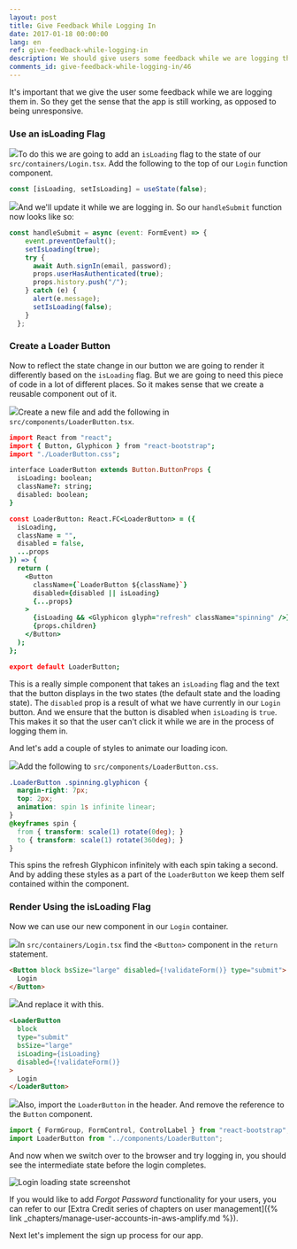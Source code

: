 ```yaml
---
layout: post
title: Give Feedback While Logging In
date: 2017-01-18 00:00:00
lang: en
ref: give-feedback-while-logging-in
description: We should give users some feedback while we are logging them in to our React.js app. To do so we are going to create a component that animates a Glyphicon refresh icon inside a React-Bootstrap Button component. We’ll do the animation while the log in call is in progress.
comments_id: give-feedback-while-logging-in/46
---
```


It's important that we give the user some feedback while we are logging them in. So they get the sense that the app is still working, as opposed to being unresponsive.

### Use an isLoading Flag

<img class="code-marker" src="/assets/s.png" />To do this we are going to add an `isLoading` flag to the state of our `src/containers/Login.tsx`. Add the following to the top of our `Login` function component.

``` javascript
const [isLoading, setIsLoading] = useState(false);
```

<img class="code-marker" src="/assets/s.png" />And we'll update it while we are logging in. So our `handleSubmit` function now looks like so:

``` javascript
const handleSubmit = async (event: FormEvent) => {
    event.preventDefault();
    setIsLoading(true);
    try {
      await Auth.signIn(email, password);
      props.userHasAuthenticated(true);
      props.history.push("/");
    } catch (e) {
      alert(e.message);
      setIsLoading(false);
    }
  };
```

### Create a Loader Button

Now to reflect the state change in our button we are going to render it differently based on the `isLoading` flag. But we are going to need this piece of code in a lot of different places. So it makes sense that we create a reusable component out of it.

<img class="code-marker" src="/assets/s.png" />Create a new file and add the following in `src/components/LoaderButton.tsx`.

``` coffee
import React from "react";
import { Button, Glyphicon } from "react-bootstrap";
import "./LoaderButton.css";

interface LoaderButton extends Button.ButtonProps {
  isLoading: boolean;
  className?: string;
  disabled: boolean;
}

const LoaderButton: React.FC<LoaderButton> = ({
  isLoading,
  className = "",
  disabled = false,
  ...props
}) => {
  return (
    <Button
      className={`LoaderButton ${className}`}
      disabled={disabled || isLoading}
      {...props}
    >
      {isLoading && <Glyphicon glyph="refresh" className="spinning" />}
      {props.children}
    </Button>
  );
};

export default LoaderButton;
```

This is a really simple component that takes an `isLoading` flag and the text that the button displays in the two states (the default state and the loading state). The `disabled` prop is a result of what we have currently in our `Login` button. And we ensure that the button is disabled when `isLoading` is `true`. This makes it so that the user can't click it while we are in the process of logging them in.

And let's add a couple of styles to animate our loading icon.

<img class="code-marker" src="/assets/s.png" />Add the following to `src/components/LoaderButton.css`.

``` css
.LoaderButton .spinning.glyphicon {
  margin-right: 7px;
  top: 2px;
  animation: spin 1s infinite linear;
}
@keyframes spin {
  from { transform: scale(1) rotate(0deg); }
  to { transform: scale(1) rotate(360deg); }
}
```

This spins the refresh Glyphicon infinitely with each spin taking a second. And by adding these styles as a part of the `LoaderButton` we keep them self contained within the component.

### Render Using the isLoading Flag

Now we can use our new component in our `Login` container.

<img class="code-marker" src="/assets/s.png" />In `src/containers/Login.tsx` find the `<Button>` component in the `return` statement.

``` html
<Button block bsSize="large" disabled={!validateForm()} type="submit">
  Login
</Button>
```

<img class="code-marker" src="/assets/s.png" />And replace it with this.

``` html
<LoaderButton
  block
  type="submit"
  bsSize="large"
  isLoading={isLoading}
  disabled={!validateForm()}
>
  Login
</LoaderButton>
```

<img class="code-marker" src="/assets/s.png" />Also, import the `LoaderButton` in the header. And remove the reference to the `Button` component.

``` javascript
import { FormGroup, FormControl, ControlLabel } from "react-bootstrap";
import LoaderButton from "../components/LoaderButton";
```

And now when we switch over to the browser and try logging in, you should see the intermediate state before the login completes.

![Login loading state screenshot](/assets/login-loading-state.png)

If you would like to add _Forgot Password_ functionality for your users, you can refer to our [Extra Credit series of chapters on user management]({% link _chapters/manage-user-accounts-in-aws-amplify.md %}).

Next let's implement the sign up process for our app.
